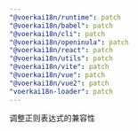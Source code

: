 ```yaml
---
"@voerkai18n/runtime": patch
"@voerkai18n/babel": patch
"@voerkai18n/cli": patch
"@voerkai18n/openinula": patch
"@voerkai18n/react": patch
"@voerkai18n/utils": patch
"@voerkai18n/vite": patch
"@voerkai18n/vue": patch
"@voerkai18n/vue2": patch
"voerkai18n-loader": patch
---
```


调整正则表达式的兼容性
